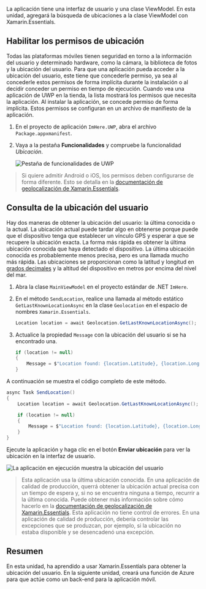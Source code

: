 La aplicación tiene una interfaz de usuario y una clase ViewModel. En esta unidad, agregará la búsqueda de ubicaciones a la clase ViewModel con Xamarin.Essentials.

## <a name="enable-location-permissions"></a>Habilitar los permisos de ubicación

Todas las plataformas móviles tienen seguridad en torno a la información del usuario y determinado hardware, como la cámara, la biblioteca de fotos y la ubicación del usuario. Para que una aplicación pueda acceder a la ubicación del usuario, este tiene que concederle permiso, ya sea al concederle estos permisos de forma implícita durante la instalación o al decidir conceder un permiso en tiempo de ejecución. Cuando vea una aplicación de UWP en la tienda, la lista mostrará los permisos que necesita la aplicación. Al instalar la aplicación, se concede permiso de forma implícita. Estos permisos se configuran en un archivo de manifiesto de la aplicación.

1. En el proyecto de aplicación `ImHere.UWP`, abra el archivo `Package.appxmanifest`.

2. Vaya a la pestaña **Funcionalidades** y compruebe la funcionalidad *Ubicación*.

    ![Pestaña de funcionalidades de UWP](../media-drafts/4-uwp-location-capability.png)

> Si quiere admitir Android o iOS, los permisos deben configurarse de forma diferente. Esto se detalla en la [documentación de geolocalización de Xamarin.Essentials](https://docs.microsoft.com/xamarin/essentials/geolocation?tabs=android#getting-started).

## <a name="query-for-the-users-location"></a>Consulta de la ubicación del usuario

Hay dos maneras de obtener la ubicación del usuario: la última conocida o la actual. La ubicación actual puede tardar algo en obtenerse porque puede que el dispositivo tenga que establecer un vínculo GPS y esperar a que se recupere la ubicación exacta. La forma más rápida es obtener la última ubicación conocida que haya detectado el dispositivo. La última ubicación conocida es probablemente menos precisa, pero es una llamada mucho más rápida. Las ubicaciones se proporcionan como la latitud y longitud en [grados decimales](https://en.wikipedia.org/wiki/Decimal_degrees) y la altitud del dispositivo en metros por encima del nivel del mar.

1. Abra la clase `MainViewModel` en el proyecto estándar de .NET `ImHere`.

2. En el método `SendLocation`, realice una llamada al método estático `GetLastKnownLocationAsync` en la clase `Geolocation` en el espacio de nombres `Xamarin.Essentials`.

    ```cs
    Location location = await Geolocation.GetLastKnownLocationAsync();
    ```

3. Actualice la propiedad `Message` con la ubicación del usuario si se ha encontrado una.

    ```cs
    if (location != null)
    {
        Message = $"Location found: {location.Latitude}, {location.Longitude}.";
    }
    ```

A continuación se muestra el código completo de este método.

```cs
async Task SendLocation()
{
    Location location = await Geolocation.GetLastKnownLocationAsync();

    if (location != null)
    {
        Message = $"Location found: {location.Latitude}, {location.Longitude}.";
    }
}
```

Ejecute la aplicación y haga clic en el botón **Enviar ubicación** para ver la ubicación en la interfaz de usuario.

![La aplicación en ejecución muestra la ubicación del usuario](../media-drafts/4-running-app-showing-location.png)

> Esta aplicación usa la última ubicación conocida. En una aplicación de calidad de producción, querrá obtener la ubicación actual precisa con un tiempo de espera y, si no se encuentra ninguna a tiempo, recurrir a la última conocida. Puede obtener más información sobre cómo hacerlo en la [documentación de geolocalización de Xamarin.Essentials](https://docs.microsoft.com/xamarin/essentials/geolocation?tabs=uwp#using-geolocation). Esta aplicación no tiene control de errores. En una aplicación de calidad de producción, debería controlar las excepciones que se produzcan, por ejemplo, si la ubicación no estaba disponible y se desencadenó una excepción.

## <a name="summary"></a>Resumen

En esta unidad, ha aprendido a usar Xamarin.Essentials para obtener la ubicación del usuario. En la siguiente unidad, creará una función de Azure para que actúe como un back-end para la aplicación móvil.